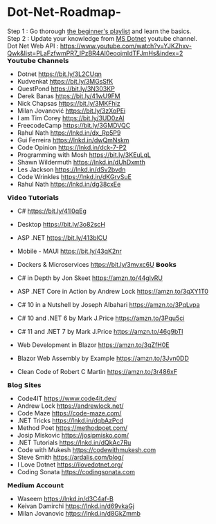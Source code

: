 # Dot-Net-Roadmap-

Step 1 : Go thorough <a href="https://www.youtube.com/watch?v=J2UNe4MjXUI&list=PLDSXZnDE8NYWFIZWIZ1H_qZLoSfDiNRxE&index=21"> the beginner's playlist</a> and learn the basics. <br/> 
Step 2 : Update your knowledge from <a href="https://www.youtube.com/@dotnet/playlists"> MS Dotnet</a> youtube channel. <br/>
Dot Net Web API : https://www.youtube.com/watch?v=YJKZhxv-Qwk&list=PLaFzfwmPR7_IPzBR4AI0eoojmIdTFJmHs&index=2 
<br/>
𝗬𝗼𝘂𝘁𝘂𝗯𝗲 𝗖𝗵𝗮𝗻𝗻𝗲𝗹𝘀
- Dotnet https://bit.ly/3L2CUqn <br/>
- Kudvenkat https://bit.ly/3MGsSfK <br/>
- QuestPond https://bit.ly/3N303KP <br/>
- Derek Banas https://bit.ly/41wU9FM <br/>
- Nick Chapsas https://bit.ly/3MKFhiz <br/>
- Milan Jovanović https://bit.ly/3zXoPEi <br/>
- I am Tim Corey https://bit.ly/3UD0zAI <br/>
- FreecodeCamp https://bit.ly/3GMDVQC <br/>
- Rahul Nath https://lnkd.in/dx_Rp5P9 <br/>
- Gui Ferreira https://lnkd.in/dwQmNskm <br/>
- Code Opinion https://lnkd.in/dck-7-P2 <br/>
- Programming with Mosh https://bit.ly/3KEuLqL <br/>
- Shawn Wildermuth https://lnkd.in/dUhDxmth <br/>
- Les Jackson https://lnkd.in/dSv2bvdn <br/>
- Code Wrinkles https://lnkd.in/dKGrvSuE <br/>
- Rahul Nath https://lnkd.in/dg38cxEe <br/>

𝗩𝗶𝗱𝗲𝗼 𝗧𝘂𝘁𝗼𝗿𝗶𝗮𝗹𝘀
- C# https://bit.ly/41l0qEg
- Desktop https://bit.ly/3o82scH
- ASP .NET https://bit.ly/413blCU
- Mobile - MAUI https://bit.ly/43qK2nr
- Dockers & Microservices https://bit.ly/3mvxc6U
𝗕𝗼𝗼𝗸𝘀
- C# in Depth by Jon Skeet https://amzn.to/44glvRU

- ASP .NET Core in Action by Andrew Lock https://amzn.to/3qXY1T0

- C# 10 in a Nutshell by Joseph Albahari https://amzn.to/3PqLvpa

- C# 10 and .NET 6 by Mark J.Price https://amzn.to/3Pqu5ci

- C# 11 and .NET 7 by Mark J.Price https://amzn.to/46g9bTl

- Web Development in Blazor https://amzn.to/3qZfH0E

- Blazor Web Assembly by Example https://amzn.to/3Jvn0DD

- Clean Code of Robert C Martin https://amzn.to/3r486xF

𝗕𝗹𝗼𝗴 𝗦𝗶𝘁𝗲𝘀
- Code4IT https://www.code4it.dev/
- Andrew Lock https://andrewlock.net/
- Code Maze https://code-maze.com/
- .NET Tricks https://lnkd.in/dqbAzPcd
- Method Poet https://methodpoet.com/
- Josip Miskovic https://josipmisko.com/
- .NET Tutorials https://lnkd.in/dQkAc7Ru
- Code with Mukesh https://codewithmukesh.com
- Steve Smith https://ardalis.com/blog/
- I Love Dotnet https://ilovedotnet.org/
- Coding Sonata https://codingsonata.com

𝗠𝗲𝗱𝗶𝘂𝗺 𝗔𝗰𝗰𝗼𝘂𝗻𝘁
- Waseem https://lnkd.in/d3C4af-B
- Keivan Damirchi https://lnkd.in/d69vkaGj
- Milan Jovanovic https://lnkd.in/d8GkZmmb
